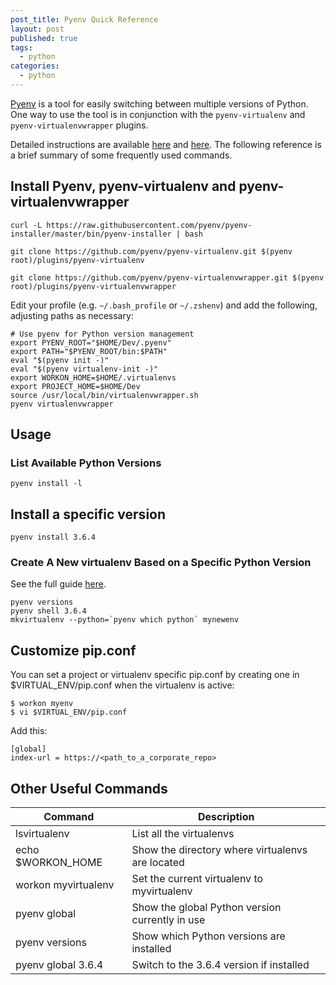 ```yaml
---
post_title: Pyenv Quick Reference
layout: post
published: true
tags:
  - python
categories:
  - python
---
```

[Pyenv](https://github.com/pyenv/pyenv) is a tool for easily switching between multiple versions of Python. One way to use the tool is in conjunction with the `pyenv-virtualenv` and `pyenv-virtualenvwrapper` plugins.

Detailed instructions are available [here](https://anil.io/blog/python/pyenv/using-pyenv-to-install-multiple-python-versions-tox/) and [here](http://akbaribrahim.com/managing-multiple-python-versions-with-pyenv/). The following reference is a brief summary of some frequently used commands.


## Install Pyenv, pyenv-virtualenv and pyenv-virtualenvwrapper

    curl -L https://raw.githubusercontent.com/pyenv/pyenv-installer/master/bin/pyenv-installer | bash

    git clone https://github.com/pyenv/pyenv-virtualenv.git $(pyenv root)/plugins/pyenv-virtualenv

    git clone https://github.com/pyenv/pyenv-virtualenvwrapper.git $(pyenv root)/plugins/pyenv-virtualenvwrapper

Edit your profile (e.g. `~/.bash_profile` or `~/.zshenv`) and add the following, adjusting paths as necessary:

    # Use pyenv for Python version management
    export PYENV_ROOT="$HOME/Dev/.pyenv"
    export PATH="$PYENV_ROOT/bin:$PATH"
    eval "$(pyenv init -)"
    eval "$(pyenv virtualenv-init -)"
    export WORKON_HOME=$HOME/.virtualenvs
    export PROJECT_HOME=$HOME/Dev
    source /usr/local/bin/virtualenvwrapper.sh
    pyenv virtualenvwrapper

## Usage

### List Available Python Versions

    pyenv install -l

## Install a specific version

    pyenv install 3.6.4

### Create A New virtualenv Based on a Specific Python Version
See the full guide [here](http://docs.python-guide.org/en/latest/dev/virtualenvs).

    pyenv versions
    pyenv shell 3.6.4
    mkvirtualenv --python=`pyenv which python` mynewenv

## Customize pip.conf
You can set a project or virtualenv specific pip.conf by creating one in
$VIRTUAL_ENV/pip.conf when the virtualenv is active:
    
    $ workon myenv
    $ vi $VIRTUAL_ENV/pip.conf

Add this:

    [global]
    index-url = https://<path_to_a_corporate_repo>

## Other Useful Commands

| Command           | Description |
|-------------------|-------------|
| lsvirtualenv      | List all the virtualenvs |
| echo $WORKON_HOME | Show the directory where virtualenvs are located |
| workon myvirtualenv | Set the current virtualenv to myvirtualenv |
| pyenv global      | Show the global Python version currently in use |
| pyenv versions      | Show which Python versions are installed |
| pyenv global 3.6.4      | Switch to the 3.6.4 version if installed |
